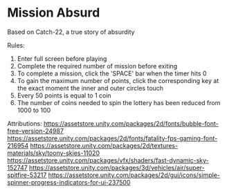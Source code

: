 # Mission Absurd
 
Based on Catch-22, a true story of absurdity

Rules:
1. Enter full screen before playing
2. Complete the required number of mission before exiting
3. To complete a mission, click the 'SPACE' bar when the timer hits 0
4. To gain the maximum number of points, click the corresponding key at the exact moment the inner and outer circles touch
5. Every 50 points is equal to 1 coin
6. The number of coins needed to spin the lottery has been reduced from 1000 to 100

Attributions:
https://assetstore.unity.com/packages/2d/fonts/bubble-font-free-version-24987
https://assetstore.unity.com/packages/2d/fonts/fatality-fps-gaming-font-216954
https://assetstore.unity.com/packages/2d/textures-materials/sky/toony-skies-11020
https://assetstore.unity.com/packages/vfx/shaders/fast-dynamic-sky-152747
https://assetstore.unity.com/packages/3d/vehicles/air/super-spitfire-53217
https://assetstore.unity.com/packages/2d/gui/icons/simple-spinner-progress-indicators-for-ui-237500
